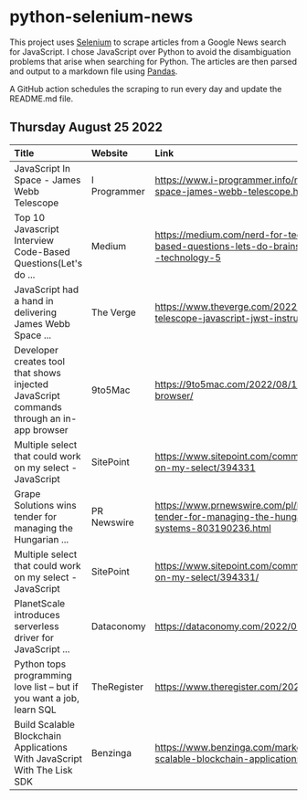 # python-selenium-news

This project uses [Selenium](https://www.seleniumhq.org/) to scrape articles from a Google News search for JavaScript.
I chose JavaScript over Python to avoid the disambiguation problems that arise when searching for Python.
The articles are then parsed and output to a markdown file using [Pandas](https://pandas.pydata.org/).

A GitHub action schedules the scraping to run every day and update the README.md file.

## Thursday August 25 2022


| Title                                                                                    | Website      | Link                                                                                                                                                           |
|:-----------------------------------------------------------------------------------------|:-------------|:---------------------------------------------------------------------------------------------------------------------------------------------------------------|
| JavaScript In Space - James Webb Telescope                                               | I Programmer | https://www.i-programmer.info/news/167-javascript/15673-javascript-in-space-james-webb-telescope.html                                                          |
| Top 10 Javascript Interview Code-Based Questions(Let's do ...                            | Medium       | https://medium.com/nerd-for-tech/top-10-javascript-interview-code-based-questions-lets-do-brainstorming-b8f6bd9fc9cb?source=rss------technology-5              |
| JavaScript had a hand in delivering James Webb Space ...                                 | The Verge    | https://www.theverge.com/2022/8/18/23206110/james-webb-space-telescope-javascript-jwst-instrument-control                                                      |
| Developer creates tool that shows injected JavaScript commands through an in-app browser | 9to5Mac      | https://9to5mac.com/2022/08/19/tool-shows-injected-javascript-in-app-browser/                                                                                  |
| Multiple select that could work on my select - JavaScript                                | SitePoint    | https://www.sitepoint.com/community/t/multiple-select-that-could-work-on-my-select/394331                                                                      |
| Grape Solutions wins tender for managing the Hungarian ...                               | PR Newswire  | https://www.prnewswire.com/pl/komunikat-prasowy/grape-solutions-wins-tender-for-managing-the-hungarian-national-bank-s-javascript-based-systems-803190236.html |
| Multiple select that could work on my select - JavaScript                                | SitePoint    | https://www.sitepoint.com/community/t/multiple-select-that-could-work-on-my-select/394331/                                                                     |
| PlanetScale introduces serverless driver for JavaScript ...                              | Dataconomy   | https://dataconomy.com/2022/08/planetscale-serverless-driver-javascript/                                                                                       |
| Python tops programming love list – but if you want a job, learn SQL                     | TheRegister  | https://www.theregister.com/2022/08/24/ieee_python_language/                                                                                                   |
| Build Scalable Blockchain Applications With JavaScript With The Lisk SDK                 | Benzinga     | https://www.benzinga.com/markets/cryptocurrency/22/08/28566456/build-scalable-blockchain-applications-with-javascript-with-the-lisk-sdk                        |